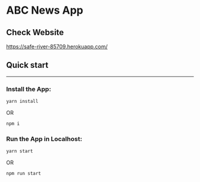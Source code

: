 # ABC News App

## Check Website

https://safe-river-85709.herokuapp.com/

## Quick start

--------
### Install the App: 
```bash
yarn install
```

OR

```bash
npm i
```

### Run the App in Localhost: 
```bash
yarn start
```

OR

```bash
npm run start
```
